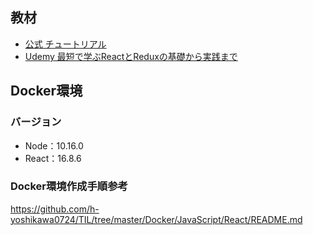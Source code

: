 ## 教材
- [公式 チュートリアル](https://ja.reactjs.org/tutorial/tutorial.html)
- [Udemy 最短で学ぶReactとReduxの基礎から実践まで](https://www.udemy.com/react-redux-from-beginning/)

## Docker環境
### バージョン
- Node：10.16.0
- React：16.8.6

### Docker環境作成手順参考
https://github.com/h-yoshikawa0724/TIL/tree/master/Docker/JavaScript/React/README.md